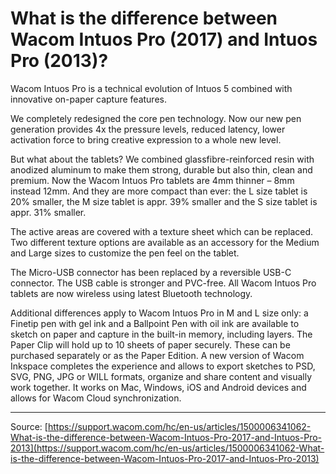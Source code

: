 # What is the difference between Wacom Intuos Pro (2017) and Intuos Pro (2013)?

Wacom Intuos Pro is a technical evolution of Intuos 5 combined with innovative on-paper capture features.


We completely redesigned the core pen technology. Now our new pen generation provides 4x the pressure levels, reduced latency, lower activation force to bring creative expression to a whole new level.


But what about the tablets? We combined glassfibre-reinforced resin with anodized aluminum to make them strong, durable but also thin, clean and premium. Now the Wacom Intuos Pro tablets are 4mm thinner – 8mm instead 12mm. And they are more compact than ever: the L size tablet is 20% smaller, the M size tablet is appr. 39% smaller and the S size tablet is appr. 31% smaller.


The active areas are covered with a texture sheet which can be replaced. Two different texture options are available as an accessory for the Medium and Large sizes to customize the pen feel on the tablet.


The Micro-USB connector has been replaced by a reversible USB-C connector. The USB cable is stronger and PVC-free. All Wacom Intuos Pro tablets are now wireless using latest Bluetooth technology.


Additional differences apply to Wacom Intuos Pro in M and L size only: a Finetip pen with gel ink and a Ballpoint Pen with oil ink are available to sketch on paper and capture in the built-in memory, including layers. The Paper Clip will hold up to 10 sheets of paper securely. These can be purchased separately or as the Paper Edition. A new version of Wacom Inkspace completes the experience and allows to export sketches to PSD, SVG, PNG, JPG or WILL formats, organize and share content and visually work together. It works on Mac, Windows, iOS and Android devices and allows for Wacom Cloud synchronization.

---
Source: [https://support.wacom.com/hc/en-us/articles/1500006341062-What-is-the-difference-between-Wacom-Intuos-Pro-2017-and-Intuos-Pro-2013](https://support.wacom.com/hc/en-us/articles/1500006341062-What-is-the-difference-between-Wacom-Intuos-Pro-2017-and-Intuos-Pro-2013)
